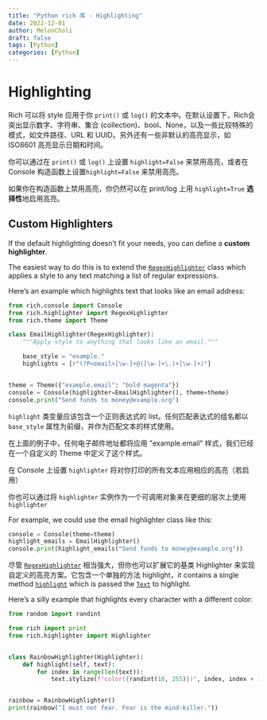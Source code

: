 ```yaml
---
title: "Python rich 库 - Highlighting"
date: 2022-12-01
author: MelonCholi
draft: false
tags: [Python]
categories: [Python]
---
```


# Highlighting

Rich 可以将 style 应用于你 `print()` 或 `log()` 的文本中。在默认设置下，Rich会突出显示数字、字符串、集合 (collection)、bool、None，以及一些比较特殊的模式，如文件路径、URL 和 UUID。另外还有一些非默认的高亮显示，如 ISO8601 高亮显示日期和时间。

你可以通过在 `print()` 或 `log()` 上设置 `highlight=False` 来禁用高亮，或者在 Console 构造函数上设置`highlight=False` 来禁用高亮。

如果你在构造函数上禁用高亮，你仍然可以在 print/log 上用 `highlight=True` **选择性**地启用高亮。

## Custom Highlighters

If the default highlighting doesn’t fit your needs, you can define a **custom highlighter**. 

The easiest way to do this is to extend the [`RegexHighlighter`](https://rich.readthedocs.io/en/stable/reference/highlighter.html#rich.highlighter.RegexHighlighter) class which applies a style to any text matching a list of regular expressions.

Here’s an example which highlights text that looks like an email address:

```py
from rich.console import Console
from rich.highlighter import RegexHighlighter
from rich.theme import Theme

class EmailHighlighter(RegexHighlighter):
    """Apply style to anything that looks like an email."""

    base_style = "example."
    highlights = [r"(?P<email>[\w-]+@([\w-]+\.)+[\w-]+)"]


theme = Theme({"example.email": "bold magenta"})
console = Console(highlighter=EmailHighlighter(), theme=theme)
console.print("Send funds to money@example.org")
```

`highlight` 类变量应该包含一个正则表达式的 list。任何匹配表达式的组名都以 `base_style` 属性为前缀，并作为匹配文本的样式使用。

在上面的例子中，任何电子邮件地址都将应用 "example.email" 样式，我们已经在一个自定义的 Theme 中定义了这个样式。

在 Console 上设置 `highlighter` 将对你打印的所有文本应用相应的高亮（若启用）

你也可以通过将 `highlighter` 实例作为一个可调用对象来在更细的层次上使用 `highlighter`

For example, we could use the email highlighter class like this:

```py
console = Console(theme=theme)
highlight_emails = EmailHighlighter()
console.print(highlight_emails("Send funds to money@example.org"))
```

尽管  [`RegexHighlighter`](https://rich.readthedocs.io/en/stable/reference/highlighter.html#rich.highlighter.RegexHighlighter) 相当强大，但你也可以扩展它的基类 Highlighter 来实现自定义的高亮方案。它包含一个单独的方法 highlight，it contains a single method [`highlight`](https://rich.readthedocs.io/en/stable/reference/highlighter.html#rich.highlighter.Highlighter.highlight) which is passed the [`Text`](https://rich.readthedocs.io/en/stable/reference/text.html#rich.text.Text) to highlight.

Here’s a silly example that highlights every character with a different color:

```python
from random import randint

from rich import print
from rich.highlighter import Highlighter


class RainbowHighlighter(Highlighter):
    def highlight(self, text):
        for index in range(len(text)):
            text.stylize(f"color({randint(16, 255)})", index, index + 1)


rainbow = RainbowHighlighter()
print(rainbow("I must not fear. Fear is the mind-killer."))
```

